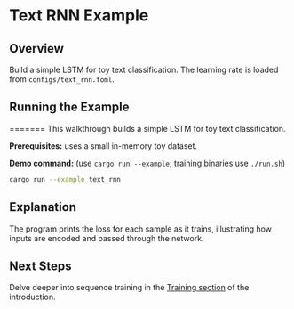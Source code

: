 # Text RNN Example

## Overview

Build a simple LSTM for toy text classification. The learning rate is loaded
from `configs/text_rnn.toml`.

## Running the Example
=======
This walkthrough builds a simple LSTM for toy text classification.

**Prerequisites:** uses a small in-memory toy dataset.

**Demo command:** (use `cargo run --example`; training binaries use
`./run.sh`)

```bash
cargo run --example text_rnn
```

## Explanation

The program prints the loss for each sample as it trains, illustrating how
inputs are encoded and passed through the network.

## Next Steps

Delve deeper into sequence training in the
[Training section](../introduction.md#training) of the introduction.
